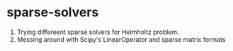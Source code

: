 # sparse-solvers
1. Trying differeent sparse solvers for Helmholtz problem.
2. Messing around with Scipy's LinearOperator and sparse matrix formats
